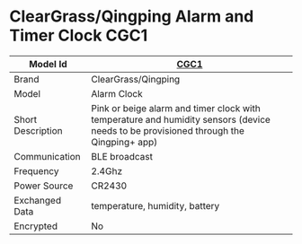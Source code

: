 # ClearGrass/Qingping Alarm and Timer Clock CGC1

|Model Id|[CGC1](https://github.com/theengs/decoder/blob/development/src/devices/CGD1_json.h)|
|-|-|
|Brand|ClearGrass/Qingping|
|Model|Alarm Clock|
|Short Description|Pink or beige alarm and timer clock with temperature and humidity sensors (device needs to be provisioned through the Qingping+ app)|
|Communication|BLE broadcast|
|Frequency|2.4Ghz|
|Power Source|CR2430|
|Exchanged Data|temperature, humidity, battery|
|Encrypted|No|
